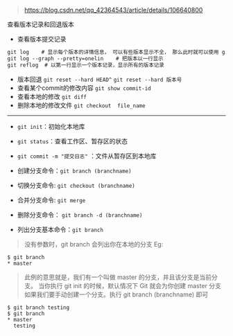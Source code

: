 > https://blog.csdn.net/qq_42364543/article/details/106640800

查看版本记录和回退版本
+ 查看版本提交记录
```html
git log    # 显示每个版本的详情信息， 可以有些版本显示不全， 那么此时就可以使用 git reflog
git log --graph --pretty=onelin    # 把版本以一行显示
git reflog  # 以第一行显示一个版本记录，显示所有的版本记录
```
+ 版本回退
`git reset --hard HEAD^`
`git reset --hard 版本号`
+ 查看某个commit的修改内容 `git show commit-id`
+ 查看本地的修改 `git diff`
+ 删除本地的修改文件 `git checkout  file_name`

<hr />

+ `git init`：初始化本地库
+ `git status`：查看工作区、暂存区的状态
+ `git commit -m "提交日志"` ：文件从暂存区到本地库

+ 创建分支命令：`git branch (branchname)`
+ 切换分支命令: `git checkout (branchname)`
+ 合并分支命令: `git merge`
+ 删除分支命令： `git branch -d (branchname)`
+ 列出分支基本命令：`git branch`
> 没有参数时，git branch 会列出你在本地的分支 Eg:
```
$ git branch
* master
```
>此例的意思就是，我们有一个叫做 master 的分支，并且该分支是当前分支。
>当你执行 git init 的时候，默认情况下 Git 就会为你创建 master 分支
>如果我们要手动创建一个分支。执行 git branch (branchname) 即可
```
$ git branch testing
$ git branch
* master
  testing
```